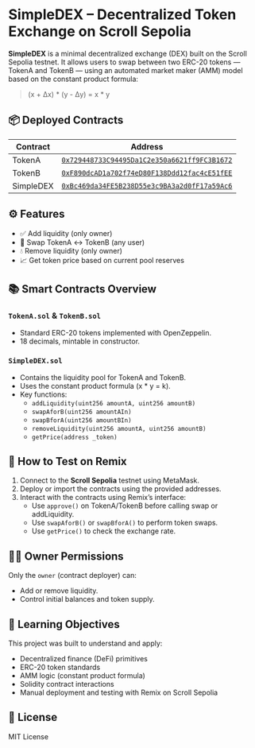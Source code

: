 # SimpleDEX – Decentralized Token Exchange on Scroll Sepolia

**SimpleDEX** is a minimal decentralized exchange (DEX) built on the Scroll Sepolia testnet. It allows users to swap between two ERC-20 tokens — TokenA and TokenB — using an automated market maker (AMM) model based on the constant product formula:  
> (x + Δx) * (y - Δy) = x * y

## 📦 Deployed Contracts

| Contract     | Address                                                                 |
|--------------|-------------------------------------------------------------------------|
| TokenA       | [`0x729448733C94495Da1C2e350a6621ff9FC3B1672`](https://sepolia.scrollscan.com/address/0x729448733C94495Da1C2e350a6621ff9FC3B1672) |
| TokenB       | [`0xF890dcAD1a702f74eD80F138Ddd12fac4cE51fEE`](https://sepolia.scrollscan.com/address/0xF890dcAD1a702f74eD80F138Ddd12fac4cE51fEE) |
| SimpleDEX    | [`0xBc469da34FE5B238D55e3c9BA3a2d0fF17a59Ac6`](https://sepolia.scrollscan.com/address/0xBc469da34FE5B238D55e3c9BA3a2d0fF17a59Ac6) |

## ⚙️ Features

- ✅ Add liquidity (only owner)
- 🔁 Swap TokenA ↔ TokenB (any user)
- 💧 Remove liquidity (only owner)
- 📈 Get token price based on current pool reserves

## 📚 Smart Contracts Overview

### `TokenA.sol` & `TokenB.sol`

- Standard ERC-20 tokens implemented with OpenZeppelin.
- 18 decimals, mintable in constructor.

### `SimpleDEX.sol`

- Contains the liquidity pool for TokenA and TokenB.
- Uses the constant product formula (x * y = k).
- Key functions:
  - `addLiquidity(uint256 amountA, uint256 amountB)`
  - `swapAforB(uint256 amountAIn)`
  - `swapBforA(uint256 amountBIn)`
  - `removeLiquidity(uint256 amountA, uint256 amountB)`
  - `getPrice(address _token)`

## 🧪 How to Test on Remix

1. Connect to the **Scroll Sepolia** testnet using MetaMask.
2. Deploy or import the contracts using the provided addresses.
3. Interact with the contracts using Remix’s interface:
   - Use `approve()` on TokenA/TokenB before calling swap or addLiquidity.
   - Use `swapAforB()` or `swapBforA()` to perform token swaps.
   - Use `getPrice()` to check the exchange rate.

## 👨‍💻 Owner Permissions

Only the `owner` (contract deployer) can:
- Add or remove liquidity.
- Control initial balances and token supply.

## 🧠 Learning Objectives

This project was built to understand and apply:
- Decentralized finance (DeFi) primitives
- ERC-20 token standards
- AMM logic (constant product formula)
- Solidity contract interactions
- Manual deployment and testing with Remix on Scroll Sepolia

## 📜 License

MIT License
